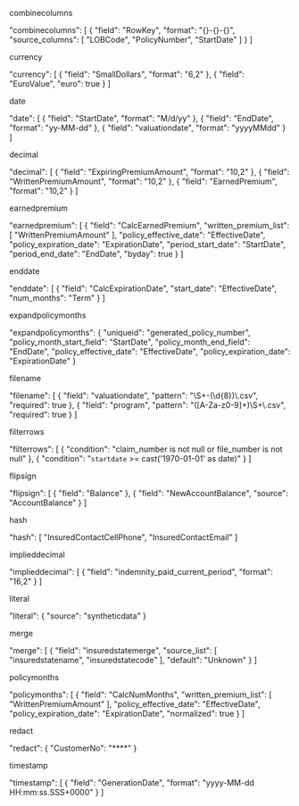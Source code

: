 combinecolumns

"combinecolumns": [
            {
                "field": "RowKey",
                "format": "{}-{}-{}",
                "source_columns": [ "LOBCode", "PolicyNumber", "StartDate" ]
            }
        ]



currency

"currency": [
            {
                "field": "SmallDollars",
                "format": "6,2"
            },
            {
                "field": "EuroValue",
                "euro": true
            }
        ]



date

"date": [
               {
                "field": "StartDate",
                "format": "M/d/yy"
            },
            {
                "field": "EndDate",
                "format": "yy-MM-dd"
            },
            {
                "field": "valuationdate",
                "format": "yyyyMMdd"
            }
        ]



decimal

"decimal": [
            {
                "field": "ExpiringPremiumAmount",
                "format": "10,2"
            },
            {
                "field": "WrittenPremiumAmount",
                "format": "10,2"
            },
            {
                "field": "EarnedPremium",
                "format": "10,2"
            }
        ]



earnedpremium

"earnedpremium": [
            {
                "field": "CalcEarnedPremium",
                "written_premium_list": [
                    "WrittenPremiumAmount"
                ],
                "policy_effective_date": "EffectiveDate",
                "policy_expiration_date": "ExpirationDate",
                "period_start_date": "StartDate",
                "period_end_date": "EndDate",
                "byday": true
            }
        ]



enddate

"enddate": [
            {
                "field": "CalcExpirationDate",
                "start_date": "EffectiveDate",
                "num_months": "Term"
            }
        ]



expandpolicymonths

"expandpolicymonths": {
            "uniqueid": "generated_policy_number",
            "policy_month_start_field": "StartDate",
            "policy_month_end_field": "EndDate",
            "policy_effective_date": "EffectiveDate",
            "policy_expiration_date": "ExpirationDate"
        }



filename

"filename": [
            {
                "field": "valuationdate",
                "pattern": "\\S+-(\\d{8})\\.csv",
                "required": true
            },
            {
                "field": "program",
                "pattern": "([A-Za-z0-9]+)\\S+\\.csv",
                "required": true
            }
        ]



filterrows

"filterrows": [
            {
                "condition": "claim_number is not null or file_number is not null"
            },
            {
                "condition": "`startdate` >= cast('1970-01-01' as date)"
            }
        ]        



flipsign

"flipsign": [
            {
                "field": "Balance"
            },
            {
                "field": "NewAccountBalance",
                "source": "AccountBalance"
            }
        ]



hash

"hash": [
            "InsuredContactCellPhone",
            "InsuredContactEmail"
        ]



implieddecimal

"implieddecimal": [
            {
                "field": "indemnity_paid_current_period",
                "format": "16,2"
            }
        ]



literal

"literal": {
            "source": "syntheticdata"
        }



merge

"merge": [
            {
                "field": "insuredstatemerge",
                "source_list": [
                    "insuredstatename", "insuredstatecode"
                ],
                "default": "Unknown"
            }
        ]



policymonths

"policymonths": [
            {
                "field": "CalcNumMonths",
                "written_premium_list": [
                    "WrittenPremiumAmount"
                ],
                "policy_effective_date": "EffectiveDate",
                "policy_expiration_date": "ExpirationDate",
                "normalized": true
            }
        ]



redact

"redact": {
            "CustomerNo": "****"
        }



timestamp

"timestamp": [
            {
                "field": "GenerationDate",
                "format": "yyyy-MM-dd HH:mm:ss.SSS+0000"
            }
        ]


